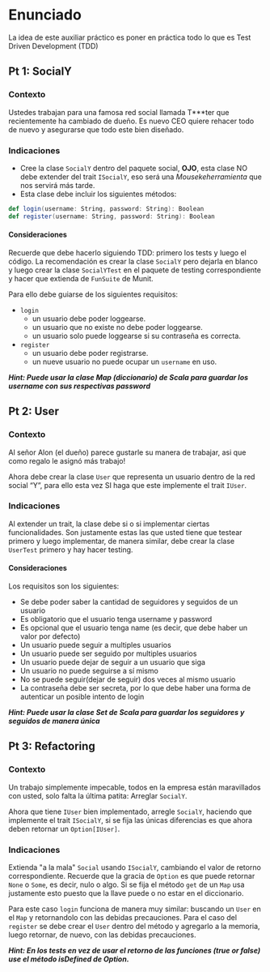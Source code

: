 # Enunciado
La idea de este auxiliar práctico es poner en práctica todo lo que es Test Driven Development (TDD)

## Pt 1: SocialY
### Contexto

Ustedes trabajan para una famosa red social llamada T***ter que recientemente ha cambiado de dueño. Es nuevo CEO quiere rehacer todo de nuevo y asegurarse que todo este bien diseñado. 

### Indicaciones
- Cree la clase `SocialY` dentro del paquete social, **OJO**, esta clase NO debe extender del trait `ISocialY`, eso será una *Mousekeherramienta* que nos servirá más tarde.
- Esta clase debe incluir los siguientes métodos:
```scala
def login(username: String, password: String): Boolean
def register(username: String, password: String): Boolean
```

#### Consideraciones
Recuerde que debe hacerlo siguiendo TDD: primero los tests y luego el código. La recomendación es crear la clase `SocialY` pero dejarla en blanco y luego crear la clase `SocialYTest` en el paquete de testing correspondiente y hacer que extienda de  `FunSuite` de Munit.

Para ello debe guiarse de los siguientes requisitos:
- `login`
    - un usuario debe poder loggearse.
    - un usuario que no existe no debe poder loggearse.
    - un usuario solo puede loggearse si su contraseña es correcta.
- `register`
    - un usuario debe poder registrarse.
    - un nueve usuario no puede ocupar un `username` en uso.

***Hint: Puede usar la clase Map (diccionario) de Scala para guardar los username con sus respectivas password***

## Pt 2: User
### Contexto
Al señor Alon (el dueño) parece gustarle su manera de trabajar, asi que como regalo le asignó más trabajo!

Ahora debe crear la clase `User` que representa un usuario dentro de la red social “Y”, para ello esta vez SI haga que este implemente el trait `IUser`.

### Indicaciones
Al extender un trait, la clase debe si o si implementar ciertas funcionalidades. Son justamente estas las que usted tiene que testear primero y luego implementar, de manera similar, debe crear la clase `UserTest` primero y hay hacer testing.

#### Consideraciones
Los requisitos son los siguientes:
- Se debe poder saber la cantidad de seguidores y seguidos de un usuario
- Es obligatorio que el usuario tenga username y password
- Es opcional que el usuario tenga name (es decir, que debe haber un valor por defecto)
- Un usuario puede seguir a multiples usuarios
- Un usuario puede ser seguido por multiples usuarios
- Un usuario puede dejar de seguir a un usuario que siga
- Un usuario no puede seguirse a sí mismo
- No se puede seguir(dejar de seguir) dos veces al mismo usuario
- La contraseña debe ser secreta, por lo que debe haber una forma de autenticar un posible intento de login

***Hint: Puede usar la clase Set de Scala para guardar los seguidores y seguidos de manera única***

## Pt 3: Refactoring
### Contexto
Un trabajo simplemente impecable, todos en la empresa están maravillados con usted, solo falta la última patita: Arreglar `SocialY`.

Ahora que tiene `IUser` bien implementado, arregle `SocialY`, haciendo que implemente el trait `ISocialY`, si se fija las únicas diferencias es que ahora deben retornar un `Option[IUser]`.

### Indicaciones
Extienda "a la mala" `Social` usando `ISocialY`, cambiando el valor de retorno correspondiente. Recuerde que la gracia de `Option` es que puede retornar `None` o `Some`, es decir, nulo o algo. Si se fija el método `get` de un `Map` usa justamente esto puesto que la llave puede o no estar en el diccionario.

Para este caso `login` funciona de manera muy similar: buscando un `User` en el `Map` y retornandolo con las debidas precauciones. Para el caso del `register` se debe crear el `User` dentro del método y agregarlo a la memoria, luego retornar, de nuevo, con las debidas precauciones.


***Hint:
 En los tests en vez de usar el retorno de las funciones (true or false) use el método isDefined de Option.***








<!-- # TTD -->
<!-- ## Basico (Option) -->
<!-- Correr los tests de `Social` y revisar que tests fallan.  -->
<!---->
<!-- Detalle: -->
<!-- - Arreglar `login`: no verifica si la password es correcta, implememntar el método auth -->
<!-- - Arreglar `register`: no verifica si el usuario existe. -->
<!---->
<!-- Idea: entender la utilidad de testear las funcionalidades deseadas y como se hacen los tests con unos ejemplos -->
<!---->
<!-- ## Intermedio (Testing only) -->
<!-- Hacer tests para las funcionalidades de `Post` -->
<!---->
<!-- Detalle: -->
<!-- - Añadir tests para verificar el content y el owner -->
<!-- - Añadir tests para dar y quitar likes -->
<!---->
<!-- Idea: Unos pocos tests para soltar la mano, el codigo de Posts se entrega completo y listo, solo hacer testing. Sirve para ver la funcionalidad de la estructua Set. -->
<!---->
<!-- ## Dificil (TTD) -->
<!-- Implementar las funcionalidades especificadas en el `trait` `IUser` de buena forma  -->
<!---->
<!-- Detalle: -->
<!-- - Solo tiene el trait, la clase no existe, por lo que se debe crear de 0 -->
<!-- - Primero se hacen los tests -->
<!-- - Luego se hace la implementación -->
<!---->
<!-- Idea: User es relativamente sencillo. Crear un test por cada metodo como minimo. -->
<!---->
<!-- ## Propuesto (Muy dificil (?)) -->
<!-- Extender Post para añadir comentarios y extender Social y User para añadir un buscador de posts de usuarios. -->
<!---->
<!-- Detalle: -->
<!-- - Post debe usar un ArrayBuffer de otros posts para añadir comentarios, y se debe añadir un método en el User para comentar. -->
<!-- - User debe tener un ArrayBuffer de sus posts. -->
<!-- - Social debe preguntarle al User sobre sus posts y entregarlo. -->
<!---->
<!-- Idea: Que sea similar a un "proyecto" de software, en el sentido de que en el enunciado este como "historia de usuario" pero más técnica para guiar la implementacion -->
